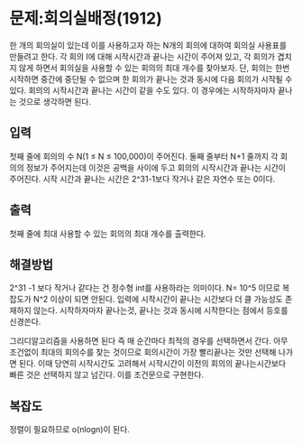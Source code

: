 # 문제:회의실배정(1912)
한 개의 회의실이 있는데 이를 사용하고자 하는 N개의 회의에 대하여 회의실 사용표를 만들려고 한다. 각 회의 I에 대해 시작시간과 끝나는 시간이 주어져 있고, 각 회의가 겹치지 않게 하면서 회의실을 사용할 수 있는 회의의 최대 개수를 찾아보자. 단, 회의는 한번 시작하면 중간에 중단될 수 없으며 한 회의가 끝나는 것과 동시에 다음 회의가 시작될 수 있다. 회의의 시작시간과 끝나는 시간이 같을 수도 있다. 이 경우에는 시작하자마자 끝나는 것으로 생각하면 된다.

## 입력
첫째 줄에 회의의 수 N(1 ≤ N ≤ 100,000)이 주어진다. 둘째 줄부터 N+1 줄까지 각 회의의 정보가 주어지는데 이것은 공백을 사이에 두고 회의의 시작시간과 끝나는 시간이 주어진다. 시작 시간과 끝나는 시간은 2^31-1보다 작거나 같은 자연수 또는 0이다.
## 출력
첫째 줄에 최대 사용할 수 있는 회의의 최대 개수를 출력한다.

## 해결방법
2^31 -1 보다 작거나 같다는 건 정수형 int를 사용하라는 의미이다.
N= 10^5 이므로 복잡도가 N^2 이상이 되면 안된다.
입력에 시작시간이 끝나는 시간보다 더 클 가능성도 존재하지 않는다.
시작하자마자 끝나는것, 끝나는 것과 동시에 시작한다는 점에서 등호를 신경쓴다.

그리디알고리즘을 사용하면 된다
즉 매 순간마다 최적의 경우를 선택하면서 간다.
아무 조건없이 최대의 회의수를 찾는 것이므로 
회의시간이 가장 빨리끝나는 것만 선택해 나가면 된다. 
이때 당연히 시작시간도 고려해서 시작시간이 이전의 회의의 끝나는시간보다 빠른 것은 선택하지 않고 넘긴다. 이를 조건문으로 구현한다.


## 복잡도
정렬이 필요하므로 o(nlogn)이 된다.